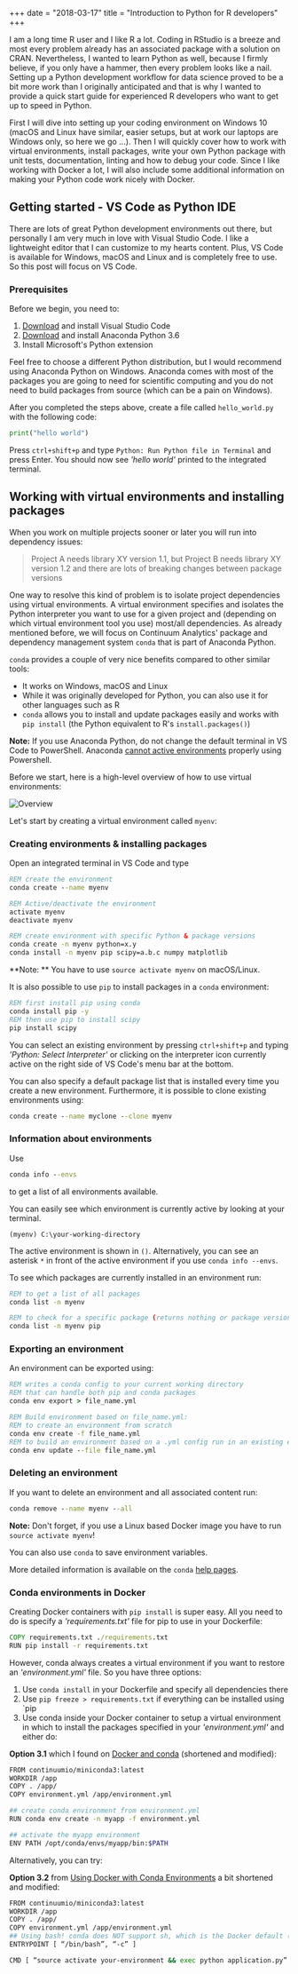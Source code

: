 +++
date = "2018-03-17"
title = "Introduction to Python for R developers"
+++

I am a long time R user and I like R a lot. Coding in RStudio is a breeze and most every problem already has an associated package with a solution on CRAN. Nevertheless, I wanted to learn Python as well, because I firmly believe, if you only have a hammer, then every problem looks like a nail. Setting up a Python development workflow for data science proved to be a bit more work than I originally anticipated and that is why I wanted to provide a quick start guide for experienced R developers who want to get up to speed in Python.

First I will dive into setting up your coding environment on Windows 10 (macOS and Linux have similar, easier setups, but at work our laptops are Windows only, so here we go ...). Then I will quickly cover how to work with virtual environments, install packages, write your own Python package with unit tests, documentation, linting and how to debug your code. Since I like working with Docker a lot, I will also include some additional information on making your Python code work nicely with Docker.

## Getting started - VS Code as Python IDE
There are lots of great Python development environments out there, but personally I am very much in love with Visual Studio Code. I like a lightweight editor that I can customize to my hearts content. Plus, VS Code is available for Windows, macOS and Linux and is completely free to use. So this post will focus on VS Code. 

### Prerequisites

Before we begin, you need to:

1. [Download](https://code.visualstudio.com/) and install Visual Studio Code
2. [Download](https://www.anaconda.com/download/) and install Anaconda Python 3.6
3.  Install Microsoft's Python extension

Feel free to choose a different Python distribution, but I would recommend using Anaconda Python on Windows. Anaconda comes with most of the packages you are going to need for scientific computing and you do not need to build packages from source (which can be a pain on Windows).   

After you completed the steps above, create a file called `hello_world.py` with the following code:

```python
print("hello world")
``` 

Press `ctrl+shift+p` and type `Python: Run Python file in Terminal` and press Enter. You should now see *'hello world'* printed to the integrated terminal.

## Working with virtual environments and installing packages
When you work on multiple projects sooner or later you will run into dependency issues:

> Project A needs library XY version 1.1, but Project B needs library XY version 1.2 and there are lots of breaking changes between package versions

One way to resolve this kind of problem is to isolate project dependencies using virtual environments. A virtual environment specifies and isolates the Python interpreter you want to use for a given project and (depending on which virtual environment tool you use) most/all dependencies. As already mentioned before, we will focus on Continuum Analytics' package and dependency management system `conda` that is part of Anaconda Python. 

`conda` provides a couple of very nice benefits compared to other similar tools:

- It works on Windows, macOS and Linux
- While it was originally developed for Python, you can also use it for other languages such as R
- `conda` allows you to install and update packages easily and works with `pip install` (the Python equivalent to R's `install.packages()`)


**Note:** If you use Anaconda Python, do not change the default terminal in VS Code to PowerShell. Anaconda [cannot active environments](https://github.com/ContinuumIO/anaconda-issues/issues/2533) properly using Powershell.

Before we start, here is a high-level overview of how to use virtual environments:

![Overview][overview-conda-workflow]

Let's start by creating a virtual environment called `myenv`:

### Creating environments & installing packages
Open an integrated terminal in VS Code and type 
```cmd
REM create the environment
conda create --name myenv

REM Active/deactivate the environment
activate myenv
deactivate myenv

REM create environment with specific Python & package versions
conda create -n myenv python=x.y
conda install -n myenv pip scipy=a.b.c numpy matplotlib
```
**Note: ** You have to use `source activate myenv` on macOS/Linux.

It is also possible to use `pip` to install packages in a `conda` environment:
```cmd
REM first install pip using conda
conda install pip -y
REM then use pip to install scipy
pip install scipy
```

You can select an existing environment by pressing `ctrl+shift+p` and typing *'Python: Select Interpreter'* or clicking on the interpreter icon currently active on the right side of VS Code's menu bar at the bottom. 

You can also specify a default package list that is installed every time you create a new environment. Furthermore, it is possible to clone existing environments using:
```cmd
conda create --name myclone --clone myenv
```
### Information about environments
Use 
```cmd
conda info --envs
```
to get a list of all environments available.

You can easily see which environment is currently active by looking at your terminal.
```
(myenv) C:\your-working-directory
```
The active environment is shown in `()`. Alternatively, you can see an asterisk `*` in front of the active environment if you use `conda info --envs`.

To see which packages are currently installed in an environment run:
```cmd
REM to get a list of all packages
conda list -n myenv

REM to check for a specific package (returns nothing or package version)
conda list -n myenv pip
```
### Exporting an environment
An environment can be exported using:
```cmd
REM writes a conda config to your current working directory
REM that can handle both pip and conda packages
conda env export > file_name.yml

REM Build environment based on file_name.yml:
REM to create an environment from scratch
conda env create -f file_name.yml
REM to build an environment based on a .yml config run in an existing environment
conda env update --file file_name.yml
```

### Deleting an environment
If you want to delete an environment and all associated content run:
```cmd
conda remove --name myenv --all
```
**Note:** Don't forget, if you use a Linux based Docker image you have to run `source activate myenv`!

You can also use `conda` to save environment variables.

More detailed information is available on the `conda` [help pages](https://conda.io/docs/user-guide/tasks/manage-environments.html).


### Conda environments in Docker
Creating Docker containers with `pip install` is super easy. All you need to do is specify a *'requirements.txt'* file for pip to use in your Dockerfile:
```cmd
COPY requirements.txt ./requirements.txt
RUN pip install -r requirements.txt
```
However, conda always creates a virtual environment if you want to restore an *'environment.yml'* file. So you have three options:

1. Use `conda install` in your Dockerfile and specify all dependencies there
2. Use `pip freeze > requirements.txt` if everything can be installed using `pip
3. Use conda inside your Docker container to setup a virtual environment in which to install the packages specified in your *'environment.yml'* and either do:

**Option 3.1**
which I found on [Docker and conda](https://beenje.github.io/blog/posts/docker-and-conda/) (shortened and modified):
```bash
FROM continuumio/miniconda3:latest
WORKDIR /app
COPY . /app/
COPY environment.yml /app/environment.yml

## create conda environment from environment.yml
RUN conda env create -n myapp -f environment.yml

## activate the myapp environment
ENV PATH /opt/conda/envs/myapp/bin:$PATH
```
Alternatively, you can try:  

**Option 3.2** from [Using Docker with Conda Environments](https://fmgdata.kinja.com/using-docker-with-conda-environments-1790901398) a bit shortened and modified:
```bash
FROM continuumio/miniconda3:latest
WORKDIR /app
COPY . /app/
COPY environment.yml /app/environment.yml
## Using bash! conda does NOT support sh, which is the Docker default (/bin/sh)! 
ENTRYPOINT [ “/bin/bash”, “-c” ]

CMD [ “source activate your-environment && exec python application.py” ]
```



[overview-conda-workflow]: /img/workflow-python-conda.png "Overview workflow Python + conda"